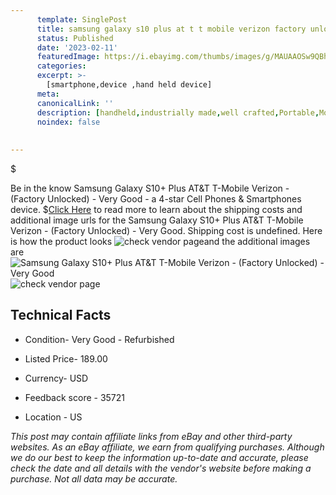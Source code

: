 ```yaml
---
      template: SinglePost
      title: samsung galaxy s10 plus at t t mobile verizon factory unlocked very good
      status: Published
      date: '2023-02-11'
      featuredImage: https://i.ebayimg.com/thumbs/images/g/MAUAAOSw9QBhQKJd/s-l225.jpg
      categories: 
      excerpt: >-
        [smartphone,device ,hand held device]
      meta:
      canonicalLink: ''
      description: [handheld,industrially made,well crafted,Portable,Mobile,Compact,Convenient,Lightweight,Maneuverable,Man-portable,Miniature,Carriable,Hand-held,Light,Holdable,Transportable,Mobile device,Pocket-sized,On-the-go,Wireless,Cordless,Compact size,Convenient size, smartphone,device ,hand held device]
      noindex: false
      
        
---
```

$

Be in the know Samsung Galaxy S10+ Plus AT&T T-Mobile Verizon - (Factory Unlocked) - Very Good - a 4-star Cell Phones & Smartphones device.
$[Click Here](https://www.ebay.com/itm/255107348793?hash=item3b65953939%3Ag%3AMAUAAOSw9QBhQKJd&mkevt=1&mkcid=1&mkrid=711-53200-19255-0&campid=%253CePNCampaignId%253E&customid=%253CreferenceId%253E&toolid=10049) to read more to learn about the shipping costs and additional image urls for the Samsung Galaxy S10+ Plus AT&T T-Mobile Verizon - (Factory Unlocked) - Very Good. Shipping cost is undefined. Here is how the product looks ![check vendor page](https://i.ebayimg.com/thumbs/images/g/MAUAAOSw9QBhQKJd/s-l225.jpg)and the additional images are![Samsung Galaxy S10+ Plus AT&T T-Mobile Verizon - (Factory Unlocked) - Very Good](https://i.ebayimg.com/images/g/MAUAAOSw9QBhQKJd/s-l1200.jpg)![check vendor page](https://origin-galleryplus.ebayimg.com/ws/web/255107348793_2_0_1/225x225.jpg,https://origin-galleryplus.ebayimg.com/ws/web/255107348793_3_0_1/225x225.jpg,https://origin-galleryplus.ebayimg.com/ws/web/255107348793_4_0_1/225x225.jpg,https://origin-galleryplus.ebayimg.com/ws/web/255107348793_5_0_1/225x225.jpg,https://origin-galleryplus.ebayimg.com/ws/web/255107348793_6_0_1/225x225.jpg,https://origin-galleryplus.ebayimg.com/ws/web/255107348793_7_0_1/225x225.jpg,https://origin-galleryplus.ebayimg.com/ws/web/255107348793_8_0_1/225x225.jpg,https://origin-galleryplus.ebayimg.com/ws/web/255107348793_9_0_1/225x225.jpg,https://origin-galleryplus.ebayimg.com/ws/web/255107348793_10_0_1/225x225.jpg,https://origin-galleryplus.ebayimg.com/ws/web/255107348793_11_0_1/225x225.jpg,https://origin-galleryplus.ebayimg.com/ws/web/255107348793_12_0_1/225x225.jpg,https://origin-galleryplus.ebayimg.com/ws/web/255107348793_13_0_1/225x225.jpg)



 ## Technical Facts 



     
      

 - Condition- Very Good - Refurbished 


      

 - Listed Price- 189.00 


      

 - Currency- USD 


      

 - Feedback score - 35721 


      

 - Location - US 


      
      

 *_This post may contain affiliate links from eBay and other third-party websites. As an eBay affiliate, we earn from qualifying purchases. Although we do our best to keep the information up-to-date and accurate, please check the date and all details with the vendor's website before making a purchase. Not all data may be accurate._*






